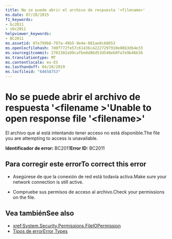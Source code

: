 ```yaml
---
title: No se puede abrir el archivo de respuesta '<filename>'
ms.date: 07/20/2015
f1_keywords:
- bc2011
- vbc2011
helpviewer_keywords:
- BC2011
ms.assetid: 07e799b6-797a-49b5-9e4e-081ae0c68653
ms.openlocfilehash: 7d0f772fe57c61436c42227297910e08b3db4e33
ms.sourcegitcommit: 2701302a99cafbe0d86d53d540eb0fa7e9b46b36
ms.translationtype: MT
ms.contentlocale: es-ES
ms.lasthandoff: 04/28/2019
ms.locfileid: "64658753"
---
```

# <a name="unable-to-open-response-file-filename"></a><span data-ttu-id="936a7-102">No se puede abrir el archivo de respuesta '\<filename >'</span><span class="sxs-lookup"><span data-stu-id="936a7-102">Unable to open response file '\<filename>'</span></span>
<span data-ttu-id="936a7-103">El archivo que al está intentando tener acceso no está disponible.</span><span class="sxs-lookup"><span data-stu-id="936a7-103">The file you are attempting to access is unavailable.</span></span>  
  
 <span data-ttu-id="936a7-104">**Identificador de error:** BC2011</span><span class="sxs-lookup"><span data-stu-id="936a7-104">**Error ID:** BC2011</span></span>  
  
## <a name="to-correct-this-error"></a><span data-ttu-id="936a7-105">Para corregir este error</span><span class="sxs-lookup"><span data-stu-id="936a7-105">To correct this error</span></span>  
  
- <span data-ttu-id="936a7-106">Asegúrese de que la conexión de red está todavía activa.</span><span class="sxs-lookup"><span data-stu-id="936a7-106">Make sure your network connection is still active.</span></span>  
  
- <span data-ttu-id="936a7-107">Compruebe sus permisos de acceso al archivo.</span><span class="sxs-lookup"><span data-stu-id="936a7-107">Check your permissions on the file.</span></span>  
  
## <a name="see-also"></a><span data-ttu-id="936a7-108">Vea también</span><span class="sxs-lookup"><span data-stu-id="936a7-108">See also</span></span>

- <xref:System.Security.Permissions.FileIOPermission>
- [<span data-ttu-id="936a7-109">Tipos de error</span><span class="sxs-lookup"><span data-stu-id="936a7-109">Error Types</span></span>](../../visual-basic/programming-guide/language-features/error-types.md)
